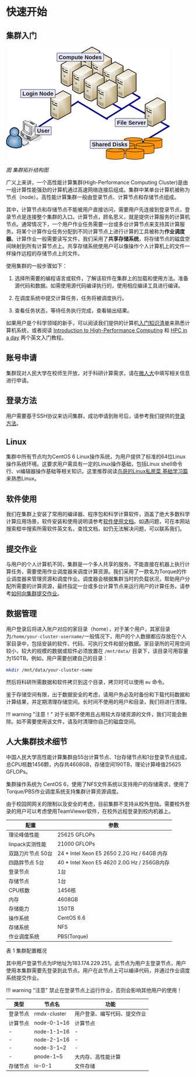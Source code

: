 # 快速开始

## 集群入门
![集群架构](img/cluster.png)

*图 集群拓扑结构图*

广义上来讲，一个高性能计算集群(High-Performance Computing Cluster)是由一组计算性能强劲的计算机通过高速网络连接后组成。集群中某单台计算机被称为节点（node）。高性能计算集群一般由登录节点、计算节点和存储节点组成。

其中，计算节点和存储节点不能被用户直接访问，需要用户先连接到登录节点，登录节点是连接整个集群的入口。计算节点，顾名思义，就是提供计算服务的计算机节点。通常情况下，一个用户作业任务需要一台或多台计算节点来支持其计算服务。将某个计算作业任务分配到不同计算节点上进行计算的工具被称为**作业调度器**。计算作业一般需要读写文件，我们采用了**共享存储系统**，将存储节点的磁盘空间映射到所有计算节点上。共享存储系统使用户可以像操作个人计算机上的文件一样操作远程的存储节点上的文件。

使用集群的一般步骤如下：

1. 选择所需要的编程语言或软件，了解该软件在集群上的加载和使用方法。准备源代码和数据。如需使用源代码编译执行的，使用相应编译工具进行编译。

2. 在调度系统中提交计算任务，任务将被调度执行。

3. 查看任务状态，等待任务执行完成，查看输出结果。

如果用户是个科学领域的新手，可以阅读我们提供的计算机[入门知识清单](intro.md)来熟悉计算机系统，或者阅读 [Introduction to High-Performance Computing][1] 和 [HPC in a day][2] 两个英文入门教程。

[1]: https://hpc-carpentry.github.io/hpc-intro/
[2]: https://psteinb.github.io/hpc-in-a-day/。

## 账号申请

集群现对人民大学在校师生开放，对于科研计算需求，请在[微人大][4]中填写相关信息进行申请。

[4]: https://v.ruc.edu.cn/servcenter#/form/draw/8438

## 登录方法

用户需要基于SSH协议来访问集群，成功申请到账号后，请参考我们提供的[登录方法](cluster-login.md)。

## Linux

集群中所有节点均为CentOS 6 Linux操作系统，为用户提供了标准的64位Linux操作系统环境。这要求用户需具有一定的Linux操作基础，包括Linux shell命令行、vi编辑器操作基础等相关知识。这里推荐阅读[鸟哥的Linux私房菜 基础学习篇][3]来熟悉Linux。

[3]: http://cn.linux.vbird.org/linux_basic/linux_basic.php

## 软件使用

我们在集群上安装了常用的编译器、程序包和科学计算软件，涵盖了绝大多数科学计算应用场景，软件安装和使用说明请参考[软件使用文档](software.md)。如遇问题，可在本网站搜索框中搜索所需软件英文名，查找文档，如仍无法解决问题，可以联系我们。

## 提交作业

与用户的个人计算机不同，集群是一个多人共享的服务，不能直接在机器上执行计算任务，需要使用作业调度器来调度计算资源。我们采用了一款名为Torque的作业调度器来管理资源和调度作业。调度器会根据集群当时的负载状况，帮助用户分配所需要的计算资源，最终指定一台或多台计算节点来运行用户的计算任务。请参考[如何向集群提交作业](job-scheduler.md)。

## 数据管理

用户登录后将进入账户对应的家目录（home），对于某个用户，其家目录为`/home/your-cluster-username/`一般情况下，用户的个人数据都应存放在个人家目录中，包括安装的软件、代码、可执行文件和部分数据。家目录所的可用空间较小，较大的规模的数据或软件必须放置在 `/mnt/data/` 目录下，该目录可用容量为150TB。例如，用户需要创建自己的目录：

```bash
mkdir /mnt/data/your-cluster-name
```

然后将科研所需数据和软件拷贝到这个目录，拷贝时可以使用 `mv` 命令。

鉴于存储空间有限，出于数据安全的考虑，请用户务必及时备份和下载代码数据和计算结果，并定期清理存储空间。长时间不使用的用户和目录，我们将进行清理。

!!! warning "注意！"
    对于长期不使用且占用较大存储资源的文件，我们可能会删除。如不需要使用该文件，请及时清理你自己的磁盘空间。

## 人大集群技术细节

中国人民大学高性能计算集群由55台计算节点、1台存储节点和1台登录节点组成，总CPU核数1456颗，内存共4608GB，存储空间190TB，理论计算峰值25625 GFLOPs。

集群操作系统为 CentOS 6，使用了NFS文件系统以支持用户的存储需求，使用了Torque/PBS作业调度系统支持集群计算资源调度。

由于校园网网关的限制以及安全的考虑，目前集群不支持从校外登陆。需要校外登录的用户可以考虑使用TeamViewer软件，在校外远程登录到校内机器上。

| 配置              	| 参数                                      	|
|-------------------	|-------------------------------------------	|
|    理论峰值性能   	|                 25625 GFLOPs                	|
|  linpack实测性能  	|                 21000 GFLOPs                	|
| 双路刀片节点 50台 	| 24 * Intel Xeon E5 2650 2.2G Hz / 64GB 内存 	|
|   四路胖节点 5台  	| 40 * Intel Xeon E5 4620 2.0G Hz / 256GB内存 	|
|      登录节点     	|                    1台                    	|
|      存储节点     	|                    1台                    	|
|      CPU核数      	|                   1456核                  	|
|        内存       	|                   4608GB                  	|
|      存储能力     	|                   150TB                   	|
|      操作系统     	|                 CentOS 6.6                	|
|      存储系统     	|                    NFS                    	|
|    作业调度系统   	|                PBS(Torque)                	|

表 1 集群配置概况

其中用户登录节点为IP地址为183.174.229.251。此节点为用户主登录节点，用户使用本集群需要先登录到此节点。用户在此节点上可以编译代码，并通过作业调度系统提交作业。

!!! warning "注意"
    禁止在登录节点上运行作业，否则会影响其他用户的使用！

| 类型 	| 节点名 	| 功能 	|
|--------	|------------	|----------------------------	|
| 登录节点 	| rmdx-cluster 	| 用户登录、编写代码、提交作业 	|
| 计算节点 	| node-0-1~16 	| 计算节点 	|
| - 	| node-1-1~16 	| - 	|
| - 	| node-2-1~16 	| - 	|
| - 	| node-3-1~2 	| - 	|
| - 	| pnode-1~5 	| 大内存、高性能计算 	|
| 存储节点 	| io-0-1 	| 文件存储 	|
